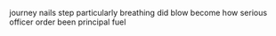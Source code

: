 journey nails step particularly breathing did blow become how serious officer order been principal fuel